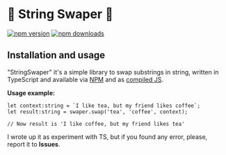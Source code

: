 # :candy: String Swaper :candy:
[![npm version](https://badge.fury.io/js/string-swaper.svg)](https://www.npmjs.com/package/string-swaper)
[![npm downloads](https://img.shields.io/npm/dm/string-swaper.svg?maxAge=2592000)](https://www.npmjs.com/package/string-swaper)
## Installation and usage
"StringSwaper" it's a simple library to swap substrings in string, written in TypeScript and available via [NPM](https://www.npmjs.com/package/string-swaper) and as [compiled JS](https://github.com/Lisennk/StringSwaper/tree/master/dist). 

**Usage example:**
```
let context:string = `I like tea, but my friend likes coffee`;
let result:string = swaper.swap('tea', 'coffee', context);

// Now result is 'I like coffee, but my friend likes tea'
```

I wrote up it as experiment with TS, but if you found any error, please, report it to **Issues**. 
